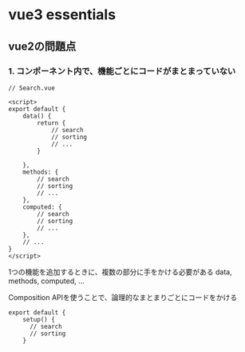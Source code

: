# vue3 essentials

## vue2の問題点
### 1. コンポーネント内で、機能ごとにコードがまとまっていない
```vue
// Search.vue

<script>
export default {
    data() {
        return {
            // search
            // sorting
            // ...
        }
        
    },
    methods: {
        // search
        // sorting
        // ...
    },
    computed: {
        // search
        // sorting
        // ...
    },
    // ...
}
</script>
```

1つの機能を追加するときに、複数の部分に手をかける必要がある
data, methods, computed, ...

Composition APIを使うことで、論理的なまとまりごとにコードをかける

```vue
export default {
    setup() {
      // search
      // sorting
    }
```


